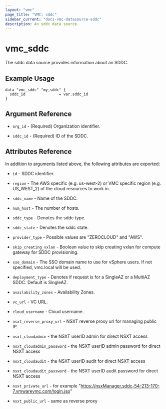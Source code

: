 ```yaml
---
layout: "vmc"
page_title: "VMC: sddc"
sidebar_current: "docs-vmc-datasource-sddc"
description: An sddc data source.
---
```


# vmc_sddc

The sddc data source provides information about an SDDC.
## Example Usage

```hcl
data "vmc_sddc" "my_sddc" {
  sddc_id               = var.sddc_id
}
```

## Argument Reference

* `org_id` - (Required) Organization identifier.

* `sddc_id` - (Required) ID of the SDDC.

## Attributes Reference

In addition to arguments listed above, the following attributes are exported:

* `id` - SDDC identifier.

* `region` - The AWS specific (e.g. us-west-2) or VMC specific region (e.g. US_WEST_2) of the cloud resources to work in.

* `sddc_name` -  Name of the SDDC.

* `num_host` - The number of hosts.

* `sddc_type` - Denotes the sddc type.

* `sddc_state` - Denotes the sddc state.

* `provider_type` - Possible values are "ZEROCLOUD" and "AWS".

* `skip_creating_vxlan` - Boolean value to skip creating vxlan for compute gateway for SDDC provisioning.

* `sso_domain` - The SSO domain name to use for vSphere users. If not specified, vmc.local will be used.

* `deployment_type` - Denotes if request is for a SingleAZ or a MultiAZ SDDC. Default is SingleAZ.

* `availability_zones` - Availability Zones.

* `vc_url` - VC URL.

* `cloud_username` - Cloud username.

* `nsxt_reverse_proxy_url` - NSXT reverse proxy url for managing public IP.

* `nsxt_cloudadmin` - the NSXT userID admin for direct NSXT access

* `nsxt_cloudadmin_password` - the NSXT userID admin password  for direct NSXT access

* `nsxt_cloudaudit` - the NSXT userID audit for direct NSXT access

* `nsxt_cloudaudit_password` - the NSXT userID audit password  for direct NSXT access

* `nsxt_private_url` - for example "https://nsxManager.sddc-54-213-170-7.vmwarevmc.com/login.jsp"

* `nsxt_public_url` - same as reverse proxy
